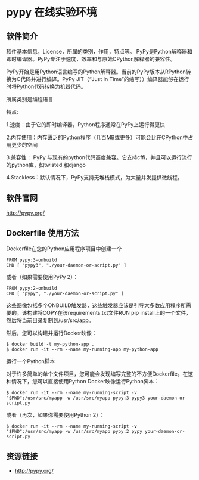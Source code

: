 # pypy 在线实验环境

## 软件简介

软件基本信息，License，所属的类别，作用，特点等。
PyPy是Python解释器和即时编译器。PyPy专注于速度，效率和与原始CPython解释器的兼容性。

PyPy开始是用Python语言编写的Python解释器。当前的PyPy版本从RPython转换为C代码并进行编译。PyPy JIT（“Just In Time”的缩写））编译器能够在运行时将Python代码转换为机器代码。

所属类别是编程语言

特点:

1.速度：由于它的即时编译器，Python程序通常在PyPy上运行得更快

2.内存使用：内存匮乏的Python程序（几百MB或更多）可能会比在CPython中占用更少的空间

3.兼容性： PyPy 与现有的python代码高度兼容。它支持cffi，并且可以运行流行的python库，如twisted 和django

4.Stackless：默认情况下，PyPy支持无堆栈模式，为大量并发提供微线程。

## 软件官网

http://pypy.org/

## Dockerfile 使用方法

Dockerfile在您的Python应用程序项目中创建一个
```
FROM pypy:3-onbuild
CMD [ "pypy3", "./your-daemon-or-script.py" ]
```
或者（如果需要使用PyPy 2）：
```
FROM pypy:2-onbuild
CMD [ "pypy", "./your-daemon-or-script.py" ]
```
这些图像包括多个ONBUILD触发器，这些触发器应该是引导大多数应用程序所需要的。该构建将COPY在该requirements.txt文件RUN pip install上的一个文件，然后将当前目录复制到/usr/src/app。

然后，您可以构建并运行Docker映像：
```
$ docker build -t my-python-app .
$ docker run -it --rm --name my-running-app my-python-app
```
运行一个Python脚本

对于许多简单的单个文件项目，您可能会发现编写完整的不方便Dockerfile。在这种情况下，您可以直接使用Python Docker映像运行Python脚本：
```
$ docker run -it --rm --name my-running-script -v "$PWD":/usr/src/myapp -w /usr/src/myapp pypy:3 pypy3 your-daemon-or-script.py
```
或者（再次，如果你需要使用Python 2）：
```
$ docker run -it --rm --name my-running-script -v "$PWD":/usr/src/myapp -w /usr/src/myapp pypy:2 pypy your-daemon-or-script.py
```
## 资源链接

- http://pypy.org/
